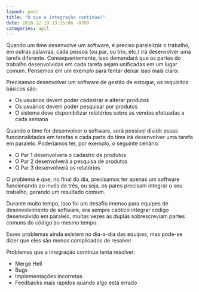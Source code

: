 ```yaml
---
layout: post
title: "O que é integração contínua?"
date: 2018-12-19 13:25:06 -0700
categories: agil
---
```


Quando um time desenvolve um software, é preciso paralelizar o trabalho, em outras palavras, cada pessoa (ou par, ou trio, etc.) irá
desenvolver uma tarefa diferente. Consequentemente, isso demandará que as partes do trabalho desenvolvidas em cada tarefa sejam unificadas
em um lugar comum. Pensemos em um exemplo para tentar deixar isso mais claro:

Precisamos desenvolver um software de gestão de estoque, os requisitos básicos são:

- Os usuários devem poder cadastrar e alterar produtos
- Os usuários devem poder pesquisar por produtos
- O sistema deve disponibilizar relatórios sobre as vendas efetuadas a cada semana

Quando o time for desenvolver o software, será possível dividir essas funcionalidades em tarefas e cada parte do time irá desenvolver uma
tarefa em paralelo. Poderíamos ter, por exemplo, o seguinte cenário:

- O Par 1 desenvolverá o cadastro de produtos
- O Par 2 desenvolverá a pesquisa de produtos
- O Par 3 desenvolverá os relatórios

O problema é que, no final do dia, precisamos ter apenas um software funcionando ao invés de três, ou seja, os pares precisam integrar o seu
trabalho, gerando um resultado comum.

Durante muito tempo, isso foi um desafio imenso para equipes de desenvolvimento de software, era sempre caótico integrar código desenvolvido
em paralelo, muitas vezes as duplas sobrescreviam partes comuns do código ao mesmo tempo.

Esses problemas ainda existem no dia-a-dia das equipes, mas pode-se dizer que eles são menos complicados de resolver

Problemas que a integração contínua tenta resolver:
- Merge Hell
- Bugs
- Implementações incorretas
- Feedbacks mais rápidos quando algo está errado
